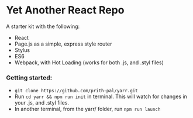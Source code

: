 # Yet Another React Repo

A starter kit with the following: 

 - React
 - Page.js as a simple, express style router
 - Stylus
 - ES6
 - Webpack, with Hot Loading (works for both .js, and .styl files)

### Getting started:
 - `git clone https://github.com/prith-pal/yarr.git`
 - Run `cd yarr && npm run init` in terminal. This will watch for changes in your .js, and .styl files.
 - In another terminal, from the yarr/ folder, run `npm run launch`
